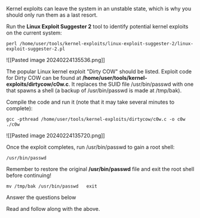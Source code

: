 Kernel exploits can leave the system in an unstable state, which is why you should only run them as a last resort.

Run the **Linux Exploit Suggester 2** tool to identify potential kernel exploits on the current system:

`perl /home/user/tools/kernel-exploits/linux-exploit-suggester-2/linux-exploit-suggester-2.pl`

![[Pasted image 20240224135536.png]]


The popular Linux kernel exploit "Dirty COW" should be listed. Exploit code for Dirty COW can be found at **/home/user/tools/kernel-exploits/dirtycow/c0w.c**. It replaces the SUID file /usr/bin/passwd with one that spawns a shell (a backup of /usr/bin/passwd is made at /tmp/bak).

Compile the code and run it (note that it may take several minutes to complete):

`gcc -pthread /home/user/tools/kernel-exploits/dirtycow/c0w.c -o c0w`
`./c0w`

![[Pasted image 20240224135720.png]]

Once the exploit completes, run /usr/bin/passwd to gain a root shell:

`/usr/bin/passwd`

Remember to restore the original **/usr/bin/passwd** file and exit the root shell before continuing!

`mv /tmp/bak /usr/bin/passwd   exit`

Answer the questions below

Read and follow along with the above.